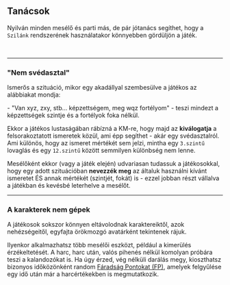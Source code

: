 ## Tanácsok

Nyilván minden mesélő és parti más, de pár jótanács segíthet, hogy a `Szilánk` rendszerének használatakor könnyebben gördüljön a játék.

<br />

---
### "Nem svédasztal"

Ismerős a szituáció, mikor egy akadállyal szembesülve a játékos az alábbiakat mondja:

\- "Van xyz, zxy, stb... képzettségem, meg wqz fortélyom" - teszi mindezt a képzettségek szintje és a fortélyok foka nélkül.

Ekkor a játékos lustaságában rábízná a KM-re, hogy majd az **kiválogatja** a felsorakoztatott ismeretek közül, ami épp segíthet - akár egy svédasztalról. Ami különös, hogy az ismeret mértékét sem jelzi, mintha egy `3.szintű` lovaglás és egy `12.szintű` között semmilyen különbség nem lenne.

Mesélőként ekkor (vagy a játék elején) udvariasan tudassuk a játékosokkal, hogy egy adott szituációban **nevezzék meg** az általuk használni kívánt ismeretet ÉS annak mértékét (szintjét, fokát) is - ezzel jobban részt vállalva a játékban és kevésbé leterhelve a mesélőt.

---
### A karakterek nem gépek

A játékosok sokszor könnyen eltávolodnak karaktereiktől, azok nehézségeitől, egyfajta örökmozgó avatárként tekintenek rájuk.

Ilyenkor alkalmazhatsz több mesélői eszközt, például a kimerülés érzékeltetését. A harc, harc után, valós pihenés nélkül komolyan próbára teszi a kalandozókat is. Ha úgy érzed, vég nélküli darálás megy, kioszthatsz bizonyos időközönként random [Fáradság Pontokat (FP)](061_02_faradsag_pont.md), amelyek felgyűlése egy idő után már a harcértékekben is megmutatkozik.
